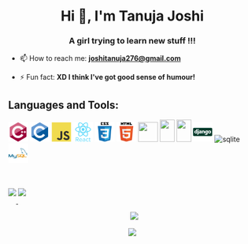 
<h1 align="center">Hi 👋, I'm Tanuja Joshi</h1>
<h3 align="center">A girl trying to learn new stuff !!!</h3>

- 📫 How to reach me: **joshitanuja276@gmail.com**

- ⚡ Fun fact: **XD I think I've got good sense of humour!**

## Languages and Tools:

<img src = "https://raw.githubusercontent.com/devicons/devicon/master/icons/cplusplus/cplusplus-original.svg" width = '40' height = '40'/> <img src = "https://raw.githubusercontent.com/devicons/devicon/master/icons/c/c-original.svg" width = '40' height = '40'/> <img src = "https://raw.githubusercontent.com/devicons/devicon/master/icons/javascript/javascript-original.svg" width = '40' height = '40'/>
<img src = "https://raw.githubusercontent.com/devicons/devicon/master/icons/react/react-original-wordmark.svg" width = '40' height = '40'/> <img src = "https://raw.githubusercontent.com/devicons/devicon/master/icons/css3/css3-original-wordmark.svg" width = '40' height = '40'/> <img src = "https://raw.githubusercontent.com/devicons/devicon/master/icons/html5/html5-original-wordmark.svg" width = '40' height = '40'/>
<img src = "https://www.vectorlogo.zone/logos/figma/figma-icon.svg" width = '40' height = '40'/>
<img src = "https://upload.wikimedia.org/wikipedia/commons/thumb/9/98/Solidity_logo.svg/386px-Solidity_logo.svg.png" width = '30' height = '45'/>
<img src = "https://upload.wikimedia.org/wikipedia/commons/thumb/0/05/Ethereum_logo_2014.svg/256px-Ethereum_logo_2014.svg.png" width = '30' height = '45'/>
<img src = "https://raw.githubusercontent.com/devicons/devicon/master/icons/django/django-original.svg" width = '40' height = '40'/>
<img src="https://www.vectorlogo.zone/logos/sqlite/sqlite-icon.svg" alt="sqlite" width="40" height="40"/> 
<img src = "https://raw.githubusercontent.com/devicons/devicon/master/icons/mysql/mysql-original-wordmark.svg" width = '40' height = '40'/>

<p>
  <br></br>
<a href="https://github.com/tanujajoshi1" target="_blank">
<img src=https://img.shields.io/badge/GitHub-100000?style=for-the-badge&logo=github&logoColor=white style="margin-bottom: 15px; height: auto; width: auto;" />
</a>

<a href="https://linkedin.com/in/tanuja-joshi-b3a179193" target="_blank">
<img src=https://img.shields.io/badge/linkedin-%231E77B5.svg?&style=for-the-badge&logo=linkedin&logoColor=white style="margin-bottom: 15px; height: auto; width: auto;" />
</a>
</p>

<div align="center" > &nbsp; <img src="https://github-readme-stats.vercel.app/api?username=tanujajoshi1&show_icons=true&locale=en" style="height: auto; width: auto;"/> 
</div>
<div align="center"> <p> <img src="https://komarev.com/ghpvc/?username=tanujajoshi1&label=Profile%20views&color=0e75b6&style=flat" style="height: auto; width: auto;"/> </p> </div>

